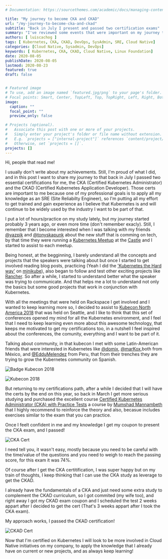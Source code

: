 ```yaml
---
# Documentation: https://sourcethemes.com/academic/docs/managing-content/

title: "My journey to become CKA and CKAD"
url: "/my-journey-to-become-cka-and-ckad"
subtitle: "Back in July I present and passed two certification exams"
summary: "I've reviewed some events that were important on my journey to became became a CKA and CKAD engineer"
authors: [ luiscachog ]
tags: [ Kubernetes, CKA, CKAD, DevOps, SysAdmin, SRE, Cloud Native]
categories: [Cloud Native, Sysadmin, DevOps]
keywords: [ Kubernetes, CKA, CKAD, Cloud Native, Linux Foundation]
date: 2020-08-05
publishDate: 2020-08-05
lastmod: 2020-08-23
featured: true
draft: false


# Featured image
# To use, add an image named `featured.jpg/png` to your page's folder.
# Focal points: Smart, Center, TopLeft, Top, TopRight, Left, Right, BottomLeft, Bottom, BottomRight.
image:
  caption: ""
  focal_point: ""
  preview_only: false

# Projects (optional).
#   Associate this post with one or more of your projects.
#   Simply enter your project's folder or file name without extension.
#   E.g. `projects = ["internal-project"]` references `content/project/deep-learning/index.md`.
#   Otherwise, set `projects = []`.
projects: []
---
```


Hi, people that read me!

I usually don't write about my achievements. Still, I'm proud of what I did, and in this post I want to share my journey to that back in July I passed two essential certifications for me, the CKA (Certified Kubernetes Administrator) and the CKAD (Certified Kubernetes Application Developer).
Those certs are important to me because one of my professional goals is to apply all my knowledge as an SRE (Site Reliabilty Engineer), so I'm putting all my effort to get trained and gain experience as I believe that Kubernetes is and will continue to be widely used by the industry I want to be part of that.

I put a lot of hours/practice on my study lately, but my journey started probably 3 years ago, or even more time (don't remember exacly). Still, I remember that I become interested when I was talking with my friends [@yazpik](https://twitter.com/yazpik) and [@tonyskapunk](https://twitter.com/tonyskapunk) about the new stuff that is comming on tech, by that time they were running a [Kubernetes Meetup](https://www.meetup.com/Kubernetes-San-Antonio/) at the [Castle](https://rackspace.com) and I started to assist to each meetup.

Being honest, at the begginning, I barely understand all the concepts and projects that the speakers were talking about but once I started to get involved reading blog posts, practicing (Yeah I did the ['Kubernetes the Hard way'](https://github.com/kelseyhightower/kubernetes-the-hard-way) on [minikube](https://kubernetes.io/docs/tasks/tools/install-minikube/)), also began to follow and test other exciting projects like [Rancher](https://rancher.com/). So after a while, I started to understand better what the speaker was trying to communicate. And that helps me a lot to understand not only the basics but some good projects that work in conjunction with Kubernetes.

With all the meetings that were held on Rackspace I get involved and I wanted to keep learning more so, I decided to assist to [Kubecon North America 2018](https://events19.linuxfoundation.org/events/kubecon-cloudnativecon-north-america-2018/) that was held on Seattle, and I like to think that this set of conferences opened my mind for all the Kubernetes environment, and I feel that I need to keep learning even more about this awesome technology, that keeps me motivated to get my certifications too, in a nutshell I feel inspired about the conferences, the comunity, everything and I want to be part of it.

Talking about community, in that kubecon I met with some Latin-American friends that were interested in Kubernetes like [@domix](https://twitter.com/domix), [@marKox](https://twitter.com/_marKox),both from México, and [@EdduMelendez](https://twitter.com/EdduMelendez) from Peru, that from their trenches they are trying to grow the Kubernetes community on Spanish.

![Badge Kubecon 2018](/img/posts/my-journey-to-become-a-cka-and-ckad/badge_kubecon.png)

![Kubecon 2018](/img/posts/my-journey-to-become-a-cka-and-ckad/kubecon-2018.gif)

But returning to my certifications path, after a while I decided that I will have the certs by the end on this year, so back in March I get more serious studying and purchased the excellent course [Certified Kubernetes Administrator (CKA) with Practice Tests](https://www.udemy.com/course/certified-kubernetes-administrator-with-practice-tests/) a course by [Mumshad Mannambeth](https://twitter.com/mmumshad) that I highly recommend to reinforce the theory and also, becasue includes exercises similar to the exam that you can practice.

Once I feelt confident in me and my knowledge I get my coupon to present the CKA exam, and I passed!

![CKA Cert](/img/posts/my-journey-to-become-a-cka-and-ckad/cka.png)

I need tell you, it wasn't easy, mostly because you need to be careful with the time/value of the questions and you need to weigh to reach the passing score, for this exam it was 74%.

Of course after I get the CKA certitification, I was super happy but on my train of thoughts, I keep thinking that I can use the CKA study as leverage to get the CKAD.

I already have the fundamentals of a CKA and just need some extra study to complement the CKAD curriculum, so I got commited (my wife too), and right away I got my CKAD exam coupon and I scheduled the test 2 weeks appart after I decided to get the cert (That's 3 weeks appart after I took the CKA exam).

My approach works, I passed the CKAD certification!

![CKAD Cert](/img/posts/my-journey-to-become-a-cka-and-ckad/ckad.png)

Now that I'm certified on Kubernetes I will look to be more involved in Cloud Native initiatives on my company, to apply the knowledge that I already have on current or new projects, and as always keep learning!

